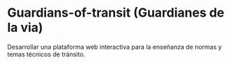 # Guardians-of-transit (Guardianes de la via)
Desarrollar una plataforma web interactiva para la enseñanza de normas y temas técnicos de tránsito.
